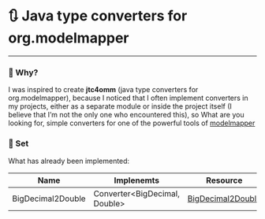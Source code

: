 # 🔃 Java type converters for org.modelmapper

---

### 🤔 Why?

I was inspired to create __jtc4omm__ (java type converters for org.modelmapper), because I noticed that I often implement converters in my projects, either as a separate module or inside the project itself (I believe that I’m not the only one who encountered this), so What are you looking for, simple converters for one of the powerful tools of [modelmapper](https://modelmapper.org/)

### 🤖 Set

What has already been implemented:

| Name              | Implenemts                    | Resource                                                                                    |
|-------------------|-------------------------------|---------------------------------------------------------------------------------------------|
| BigDecimal2Double | Converter<BigDecimal, Double> | [BigDecimal2Double](src%2Fmain%2Fjava%2Fdev%2Fjustedlev%2Fjtc4omm%2FBigDecimal2Double.java) |
